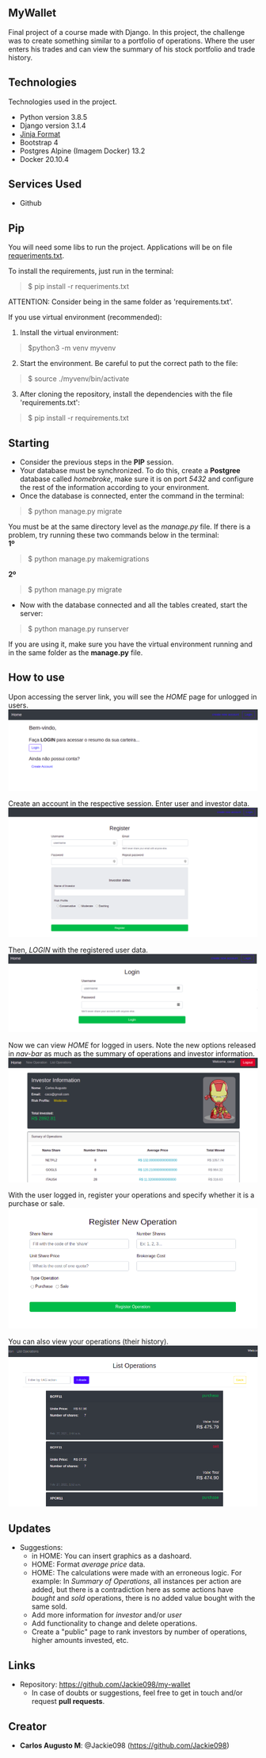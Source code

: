  ## MyWallet
 
Final project of a course made with Django. In this project, the challenge was to create something similar to a portfolio of operations. Where the user enters his trades and can view the summary of his stock portfolio and trade history.


## Technologies 
 
Technologies used in the project.  
 
* Python version  3.8.5
* Django version 3.1.4
* [Jinja Format](https://jinja.palletsprojects.com/en/2.11.x/templates/)
* Bootstrap 4
* Postgres Alpine (Imagem Docker) 13.2
* Docker 20.10.4
 
 
## Services Used
 
* Github
 
## Pip
 You will need some libs to run the project. Applications will be on file [requeriments.txt](https://github.com/Jackie098/django-example/blob/master/requeriments.txt).

 To install the requirements, just run in the terminal:
 > $ pip install -r requeriments.txt
  
  ATTENTION: Consider being in the same folder as 'requirements.txt'.

  If you use virtual environment (recommended):  
   1. Install the virtual environment:  
   > $python3 -m venv myvenv
   2. Start the environment. Be careful to put the correct path to the file:  
   > $ source ./myvenv/bin/activate
   3. After cloning the repository, install the dependencies with the file 'requirements.txt':  
   > $ pip install -r requirements.txt
 
## Starting
 
* Consider the previous steps in the **PIP** session.
* Your database must be synchronized. To do this, create a **Postgree** database called *homebroke*, make sure it is on port *5432* and configure the rest of the information according to your environment.
* Once the database is connected, enter the command in the terminal:  
> $ python manage.py migrate

  You must be at the same directory level as the *manage.py* file. If there is a problem, try running these two commands below in the terminal:  
**1º**
> $ python manage.py makemigrations  

**2º**
> $ python manage.py migrate

* Now with the database connected and all the tables created, start the server:
> $ python manage.py runserver

If you are using it, make sure you have the virtual environment running and in the same folder as the **manage.py** file.

## How to use
 
 Upon accessing the server link, you will see the *HOME* page for unlogged in users.  
 ![Home para usuários não logados](https://github.com/Jackie098/my-wallet/blob/master/images-readme/01.home_without_login.png)

 Create an account in the respective session. Enter user and investor data.  
 ![Criar conta](https://github.com/Jackie098/my-wallet/blob/master/images-readme/02.new_account_form.png)

 Then, *LOGIN* with the registered user data.  
 ![Login de usuário](https://github.com/Jackie098/my-wallet/blob/master/images-readme/03.login_view.png)

 Now we can view *HOME* for logged in users. Note the new options released in *nav-bar* as much as the summary of operations and investor information.  
 ![Home para usuários logados](https://github.com/Jackie098/my-wallet/blob/master/images-readme/04.home_logged.png)

 With the user logged in, register your operations and specify whether it is a purchase or sale.  
 ![Registro de Operações](https://github.com/Jackie098/my-wallet/blob/master/images-readme/05.new_operation.png)

 You can also view your operations (their history).  
 ![Histórico de Operações](https://github.com/Jackie098/my-wallet/blob/master/images-readme/06.history_operations.png)

 
## Updates
 
  - Suggestions:
     - in HOME: You can insert graphics as a dashoard.
     - HOME: Format *average price* data.
     - HOME: The calculations were made with an erroneous logic. For example: In *Summary of Operations*, all instances per action are added, but there is a contradiction here as some actions have *bought* and *sold* operations, there is no added value bought with the same sold.
     - Add more information for *investor* and/or *user*
     - Add functionality to change and delete operations.
     - Create a "public" page to rank investors by number of operations, higher amounts invested, etc.
 
 
## Links
 
  - Repository: https://github.com/Jackie098/my-wallet
    - In case of doubts or suggestions, feel free to get in touch and/or request **pull requests**. 
 
 
## Creator
 
* **Carlos Augusto M**: @Jackie098 (https://github.com/Jackie098)

